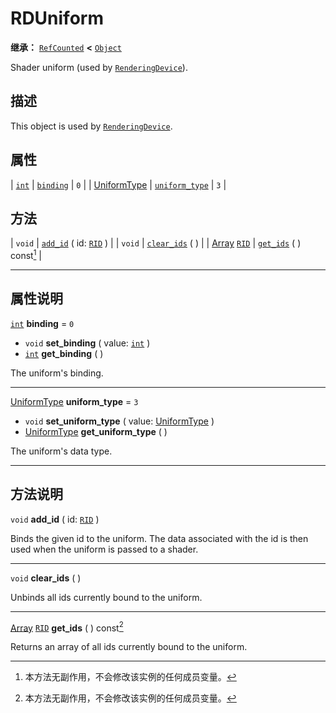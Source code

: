 <!-- ⚠ 请勿编辑本文件 ⚠ -->
<!-- 本文档使用脚本从 WeDot 引擎源码仓库生成。 -->
<!-- 生成脚本：https://github.com/WeDot-Engine/WeDot/tree/4.3/doc/tools/make_md.py； -->
<!-- 原文件：https://github.com/WeDot-Engine/WeDot/tree/4.3/doc/classes/RDUniform.xml。 -->

<div id="_class_rduniform"></div>

# RDUniform

**继承：** [`RefCounted`](class_refcounted.md) **<** [`Object`](class_object.md)

Shader uniform (used by [`RenderingDevice`](class_renderingdevice.md)).

## 描述

This object is used by [`RenderingDevice`](class_renderingdevice.md).

## 属性

| [`int`](class_int.md)                            | [`binding`](#class_rduniform_property_binding)           | ``0`` |
| [UniformType](#enum_renderingdevice_uniformtype) | [`uniform_type`](#class_rduniform_property_uniform_type) | ``3`` |

## 方法

| `void`                                        | [`add_id`](#class_rduniform_method_add_id) ( id: [`RID`](class_rid.md) ) |
| `void`                                        | [`clear_ids`](#class_rduniform_method_clear_ids) ( )                     |
| [Array](class_array.md) [`RID`](class_rid.md) | [`get_ids`](#class_rduniform_method_get_ids) ( ) const[^const]           |

<!-- rst-class:: classref-section-separator -->

---

## 属性说明

<div id="_class_rduniform_property_binding"></div>

[`int`](class_int.md) **binding** = ``0`` <div id="class_rduniform_property_binding"></div>

- `void` **set_binding** ( value: [`int`](class_int.md) )
- [`int`](class_int.md) **get_binding** ( )

The uniform's binding.

<!-- rst-class:: classref-item-separator -->

---

<div id="_class_rduniform_property_uniform_type"></div>

[UniformType](#enum_renderingdevice_uniformtype) **uniform_type** = ``3`` <div id="class_rduniform_property_uniform_type"></div>

- `void` **set_uniform_type** ( value: [UniformType](#enum_renderingdevice_uniformtype) )
- [UniformType](#enum_renderingdevice_uniformtype) **get_uniform_type** ( )

The uniform's data type.

<!-- rst-class:: classref-section-separator -->

---

## 方法说明

<div id="_class_rduniform_method_add_id"></div>

`void` **add_id** ( id: [`RID`](class_rid.md) )<div id="class_rduniform_method_add_id"></div>

Binds the given id to the uniform. The data associated with the id is then used when the uniform is passed to a shader.

<!-- rst-class:: classref-item-separator -->

---

<div id="_class_rduniform_method_clear_ids"></div>

`void` **clear_ids** ( )<div id="class_rduniform_method_clear_ids"></div>

Unbinds all ids currently bound to the uniform.

<!-- rst-class:: classref-item-separator -->

---

<div id="_class_rduniform_method_get_ids"></div>

[Array](class_array.md) [`RID`](class_rid.md) **get_ids** ( ) const[^const]<div id="class_rduniform_method_get_ids"></div>

Returns an array of all ids currently bound to the uniform.

[^virtual]: 本方法通常需要用户覆盖才能生效。
[^const]: 本方法无副作用，不会修改该实例的任何成员变量。
[^vararg]: 本方法除了能接受在此处描述的参数外，还能够继续接受任意数量的参数。
[^constructor]: 本方法用于构造某个类型。
[^static]: 调用本方法无需实例，可直接使用类名进行调用。
[^operator]: 本方法描述的是使用本类型作为左操作数的有效运算符。
[^bitfield]: 这个值是由下列位标志构成位掩码的整数。
[^void]: 无返回值。

